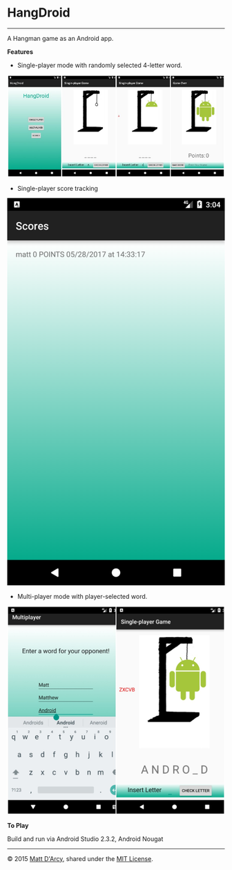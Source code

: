 # HangDroid

---

A Hangman game as an Android app.

**Features**

* Single-player mode with randomly selected 4-letter word.

![](app/src/main/res/screenshots/single.jpg "HangDroid Single-player")

* Single-player score tracking

![](app/src/main/res/screenshots/scores.png "Scores Tracking")

* Multi-player mode with player-selected word.

![](app/src/main/res/screenshots/multi.jpg "HangDroid Multi-player")

**To Play**

Build and run via Android Studio 2.3.2, Android Nougat

---

© 2015 [Matt D'Arcy](http://linkedin.mathewdarcy.com), shared under the [MIT License](http://www.opensource.org/licenses/MIT).
